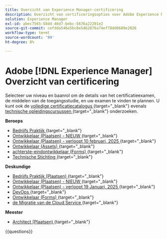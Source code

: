 ```yaml
---
title: Overzicht van Experience Manager-certificering
description: Overzicht van certificeringsopties voor Adobe Experience Manager
solution: Experience Manager
exl-id: abec7565-58dd-46d7-bebc-5676a22201e2
source-git-commit: cefdda546e5bc8e5462876a74ef78dd6689e2026
workflow-type: tm+mt
source-wordcount: '99'
ht-degree: 8%

---
```


# Adobe [!DNL Experience Manager] Overzicht van certificering

Selecteer uw niveau en baanrol om de details van het certificatieexamen, de middelen van de toegangsstudie, en uw examen te vinden te plannen. U kunt ook de [ volledige certificatiecatalogus ](https://certification.adobe.com/certifications) {target="_blank"} evenals [ technische opleidingscursussen ](https://certification.adobe.com/courses/?/courses) {target="_blank"} onderzoeken.

**Beroeps**

* [ Bedrijfs Praktijk ](https://certification.adobe.com/certification/experience-manager-business-practitioner-professional) {target="_blank"} <!--AD0-E126-->
* [ Ontwikkelaar (Plaatsen) - NIEUW ](https://certification.adobe.com/certification/sites-developer-professional-v2) {target="_blank"} <!--AD0-E128-->
* [ Ontwikkelaar (Plaatsen) - verloopt 10 februari, 2025 ](https://certification.adobe.com/certification/sites-developer-professional) {target="_blank"} <!--AD0-E123-->
* [ Ontwikkelaar (Assets) ](https://certification.adobe.com/certification/assets-developer-professional) {target="_blank"} <!--AD0-E129-->
* [ achterste-eindontwikkelaar (Forms) ](https://certification.adobe.com/certification/backend-developer-professional) {target="_blank"} <!--AD0-E127-->
* [ Technische Stichting ](https://certification.adobe.com/certification/technical-foundations-professional) {target="_blank"} <!--AD0-E132-->

**Deskundige**

* [ Bedrijfs Praktijk (Plaatsen) ](https://certification.adobe.com/certification/sites-business-practitioner-expert) {target="_blank"} <!--AD0-E121-->
* [ Ontwikkelaar (Plaatsen) - NIEUW ](https://certification.adobe.com/certification/sites-developer-expert-v2) {target="_blank"} <!--AD0-E137-->
* [ Ontwikkelaar (Plaatsen) - verloopt 19 Januari, 2025 ](https://certification.adobe.com/certification/sites-developer-expert) {target="_blank"} <!--AD0-E134-->
* [ DevOps ](https://certification.adobe.com/certification/aem-devops-engineer-expert) {target="_blank"} <!--AD0-E124-->
* [ Ontwikkelaar (Forms) ](https://certification.adobe.com/certification/aem-forms-developer-expert) {target="_blank"} <!--AD0-E125-->
* [ de Migratie van de Cloud Service ](https://certification.adobe.com/certification/cloud-service-migration-expert) {target="_blank"} <!--AD0-E136-->

**Meester**

* [ Architect (Plaatsen) ](https://certification.adobe.com/certification/sites-architect-master) {target="_blank"} <!--AD0-E117-->

{{questions}}

